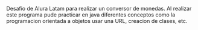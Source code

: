 Desafio de Alura Latam para realizar un conversor de monedas. Al realizar este programa pude practicar en java diferentes conceptos como la programacion orientada a objetos usar una URL, creacion de clases, etc.
